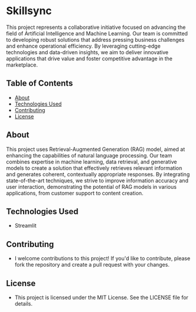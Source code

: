 # Skillsync
This project represents a collaborative initiative focused on advancing the field of Artificial Intelligence and Machine Learning. Our team is committed to developing robust solutions that address pressing business challenges and enhance operational efficiency. By leveraging cutting-edge technologies and data-driven insights, we aim to deliver innovative applications that drive value and foster competitive advantage in the marketplace.

## Table of Contents

- [About](#about)
- [Technologies Used](#technologies-used)
- [Contributing](#contributing)
- [License](#license)

## About

This project uses Retrieval-Augmented Generation (RAG) model, aimed at enhancing the capabilities of natural language processing. Our team combines expertise in machine learning, data retrieval, and generative models to create a solution that effectively retrieves relevant information and generates coherent, contextually appropriate responses. By integrating state-of-the-art techniques, we strive to improve information accuracy and user interaction, demonstrating the potential of RAG models in various applications, from customer support to content creation.

## Technologies Used

- Streamlit

## Contributing
- I welcome contributions to this project! If you'd like to contribute, please fork the repository and create a pull request with your changes.

## License
- This project is licensed under the MIT License. See the LICENSE file for details.
